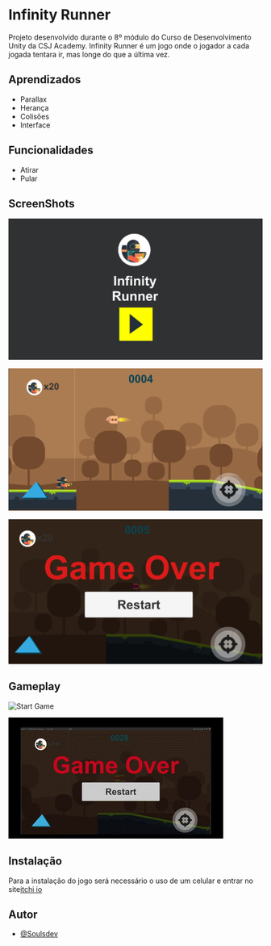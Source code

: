 
# Infinity Runner

Projeto desenvolvido durante o 8º módulo do Curso de Desenvolvimento Unity da CSJ Academy. Infinity Runner é um jogo onde o jogador a cada jogada tentara ir, mas longe do que a última vez.


## Aprendizados

- Parallax
- Herança
- Colisões
- Interface

## Funcionalidades

- Atirar
- Pular


## ScreenShots

![Start Menu](/Imagens%20Game/Start_Menu.png)

![Gameplay](/Imagens%20Game/Gameplay.png)

![GameOver](/Imagens%20Game/GameOver.png)

## Gameplay
![Start Game](/Imagens%20Game/StartGame.gif)

![Game Over](/Imagens%20Game/GameOver.gif)


## Instalação   

Para a instalação do jogo será necessário o uso de um celular e entrar no site[itchi io](https://soulsdev.itch.io/infinity-runner) 
    
## Autor

- [@Soulsdev](https://github.com/SoulsDevStudio)